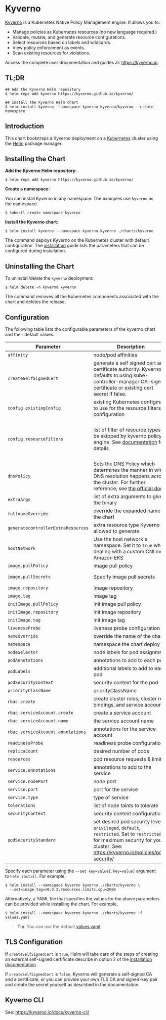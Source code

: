 # Kyverno

[Kyverno](https://kyverno.io) is a Kubernetes Native Policy Management engine. It allows you to:

* Manage policies as Kubernetes resources (no new language required.)
* Validate, mutate, and generate resource configurations.
* Select resources based on labels and wildcards.
* View policy enforcement as events.
* Scan existing resources for violations.

Access the complete user documentation and guides at: https://kyverno.io.

## TL;DR

```console
## Add the Kyverno Helm repository
$ helm repo add kyverno https://kyverno.github.io/kyverno/

## Install the Kyverno Helm chart
$ helm install kyverno --namespace kyverno kyverno/kyverno --create-namespace
```

## Introduction

This chart bootstraps a Kyverno deployment on a [Kubernetes](http://kubernetes.io) cluster using the [Helm](https://helm.sh) package manager.

## Installing the Chart

**Add the Kyverno Helm repository:**

```console
$ helm repo add kyverno https://kyverno.github.io/kyverno/
```

**Create a namespace:**

You can install Kyverno in any namespace. The examples use `kyverno` as the namespace.

```console
$ kubectl create namespace kyverno
```

**Install the Kyverno chart:**

```console
$ helm install kyverno --namespace kyverno kyverno ./charts/kyverno
```

The command deploys Kyverno on the Kubernetes cluster with default configuration. The [installation](https://kyverno.io/docs/installation/) guide lists the parameters that can be configured during installation.

## Uninstalling the Chart

To uninstall/delete the `kyverno` deployment:

```console
$ helm delete -n kyverno kyverno
```

The command removes all the Kubernetes components associated with the chart and deletes the release.

## Configuration

The following table lists the configurable parameters of the kyverno chart and their default values.

Parameter | Description | Default
--- | --- | ---
`affinity` | node/pod affinities | `nil`
`createSelfSignedCert` | generate a self signed cert and certificate authority. Kyverno defaults to using kube-controller-manager CA-signed certificate or existing cert secret if false. | `false`
`config.existingConfig` | existing Kubernetes configmap to use for the resource filters configuration | `nil`
`config.resourceFilters` | list of filter of resource types to be skipped by kyverno policy engine. See [documentation](https://github.com/kyverno/kyverno/blob/master/documentation/installation.md#filter-kubernetes-resources-that-admission-webhook-should-not-process) for details | `["[Event,*,*]","[*,kube-system,*]","[*,kube-public,*]","[*,kube-node-lease,*]","[Node,*,*]","[APIService,*,*]","[TokenReview,*,*]","[SubjectAccessReview,*,*]","[*,kyverno,*]"]`
`dnsPolicy` | Sets the DNS Policy which determines the manner in which DNS resolution happens across the cluster. For further reference, see [the official docs](https://kubernetes.io/docs/concepts/services-networking/dns-pod-service/#pod-s-dns-policy) | `ClusterFirst`
`extraArgs` | list of extra arguments to give the binary | `[]`
`fullnameOverride` | override the expanded name of the chart | `nil`
`generatecontrollerExtraResources` | extra resource type Kyverno is allowed to generate | `[]`
`hostNetwork` | Use the host network's namespace. Set it to `true` when dealing with a custom CNI over Amazon EKS | `false`
`image.pullPolicy` | Image pull policy | `IfNotPresent`
`image.pullSecrets` | Specify image pull secrets | `[]` (does not add image pull secrets to deployed pods)
`image.repository` | Image repository | `ghcr.io/kyverno/kyverno`
`image.tag` | Image tag | `nil`
`initImage.pullPolicy` | Init image pull policy | `nil`
`initImage.repository` | Init image repository | `ghcr.io/kyverno/kyvernopre`
`initImage.tag` | Init image tag | `nil`
`livenessProbe` | liveness probe configuration | `{}`
`nameOverride` | override the name of the chart | `nil`
`namespace` | namespace the chart deploy to | `nil`
`nodeSelector` | node labels for pod assignment | `{}`
`podAnnotations` | annotations to add to each pod | `{}`
`podLabels` | additional labels to add to each pod | `{}`
`podSecurityContext` | security context for the pod | `{}`
`priorityClassName` | priorityClassName | `nil`
`rbac.create` | create cluster roles, cluster role bindings, and service account | `true`
`rbac.serviceAccount.create` | create a service account | `true`
`rbac.serviceAccount.name` | the service account name | `nil`
`rbac.serviceAccount.annotations` | annotations for the service account | `{}`
`readinessProbe` | readiness probe configuration | `{}`
`replicaCount` | desired number of pods | `1`
`resources` | pod resource requests & limits | `{}`
`service.annotations` | annotations to add to the service | `{}`
`service.nodePort` | node port | `nil`
`service.port` | port for the service | `443`
`service.type` | type of service | `ClusterIP`
`tolerations` | list of node taints to tolerate | `[]`
`securityContext` | security context configuration | `{}`
`podSecurityStandard` | set desired pod security level `privileged`, `default`, `restricted`. Set to `restricted` for maximum security for your cluster. See:  https://kyverno.io/policies/pod-security/ | `default`

Specify each parameter using the `--set key=value[,key=value]` argument to `helm install`. For example,

```console
$ helm install --namespace kyverno kyverno ./charts/kyverno \
  --set=image.tag=v0.0.2,resources.limits.cpu=200m
```

Alternatively, a YAML file that specifies the values for the above parameters can be provided while installing the chart. For example,

```console
$ helm install --namespace kyverno kyverno ./charts/kyverno -f values.yaml
```

> **Tip**: You can use the default [values.yaml](values.yaml)

## TLS Configuration

If `createSelfSignedCert` is `true`, Helm will take care of the steps of creating an external self-signed certificate describe in option 2 of the [installation documentation](https://github.com/kyverno/kyverno/blob/master/documentation/installation.md#option-2-use-your-own-ca-signed-certificate)

If `createSelfSignedCert` is `false`, Kyverno will generate a self-signed CA and a certificate, or you can provide your own TLS CA and signed-key pair and create the secret yourself as described in the documentation.

## Kyverno CLI

See: https://kyverno.io/docs/kyverno-cli/